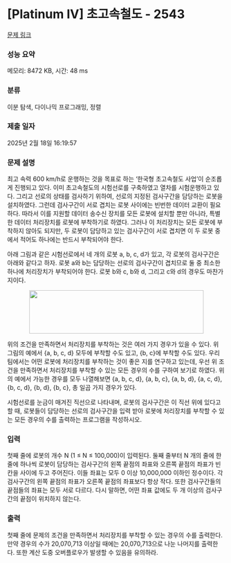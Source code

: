 # [Platinum IV] 초고속철도 - 2543 

[문제 링크](https://www.acmicpc.net/problem/2543) 

### 성능 요약

메모리: 8472 KB, 시간: 48 ms

### 분류

이분 탐색, 다이나믹 프로그래밍, 정렬

### 제출 일자

2025년 2월 18일 16:19:57

### 문제 설명

<p>최고 속력 600 km/h로 운행하는 것을 목표로 하는 ‘한국형 초고속철도 사업’이 순조롭게 진행되고 있다. 이미 초고속철도의 시험선로를 구축하였고 열차를 시험운행하고 있다. 그리고 선로의 상태를 검사하기 위하여, 선로의 지정된 검사구간을 담당하는 로봇을 설치하였다. 그런데 검사구간이 서로 겹치는 로봇 사이에는 빈번한 데이터 교환이 필요하다. 따라서 이를 지원할 데이터 송수신 장치를 모든 로봇에 설치할 뿐만 아니라, 특별한 데이터 처리장치를 로봇에 부착하기로 하였다. 그러나 이 처리장치는 모든 로봇에 부착하지 않아도 되지만, 두 로봇이 담당하고 있는 검사구간이 서로 겹치면 이 두 로봇 중에서 적어도 하나에는 반드시 부착되어야 한다.</p>

<p>아래 그림과 같은 시험선로에서 네 개의 로봇 a, b, c, d가 있고, 각 로봇의 검사구간은 아래와 같다고 하자. 로봇 a와 b는 담당하는 선로의 검사구간이 겹치므로 둘 중 최소한 하나에 처리장치가 부착되어야 한다. 로봇 b와 c, b와 d, 그리고 c와 d의 경우도 마찬가지이다.</p>

<p style="text-align: center;"><img alt="" src="https://upload.acmicpc.net/47b8f973-34b6-4e0b-9e0d-160053edcb06/-/preview/" style="width: 403px; height: 100px;"></p>

<p>위의 조건을 만족하면서 처리장치를 부착하는 것은 여러 가지 경우가 있을 수 있다. 위 그림의 예에서 {a, b, c, d} 모두에 부착할 수도 있고, {b, c}에 부착할 수도 있다. 우리 팀에서는 어떤 로봇에 처리장치를 부착하는 것이 좋은 지를 연구하고 있는데, 우선 위 조건을 만족하면서 처리장치를 부착할 수 있는 모든 경우의 수를 구하여 보기로 하였다. 위의 예에서 가능한 경우를 모두 나열해보면 {a, b, c, d}, {a, b, c}, {a, b, d}, {a, c, d}, {b, c, d}, {b, d}, {b, c}, 총 일곱 가지 경우가 있다.</p>

<p>시험선로를 눈금이 매겨진 직선으로 나타내며, 로봇의 검사구간은 이 직선 위에 있다고 할 때, 로봇들이 담당하는 선로의 검사구간을 입력 받아 로봇에 처리장치를 부착할 수 있는 모든 경우의 수를 출력하는 프로그램을 작성하시오.</p>

### 입력 

 <p>첫째 줄에 로봇의 개수 N (1 ≤ N ≤ 100,000)이 입력된다. 둘째 줄부터 N 개의 줄에 한 줄에 하나씩 로봇이 담당하는 검사구간의 왼쪽 끝점의 좌표와 오른쪽 끝점의 좌표가 빈 칸을 사이에 두고 주어진다. 이들 좌표는 모두 0 이상 10,000,000 이하인 정수이다. 각 검사구간의 왼쪽 끝점의 좌표가 오른쪽 끝점의 좌표보다 항상 작다. 또한 검사구간들의 끝점들의 좌표는 모두 서로 다르다. 다시 말하면, 어떤 좌표 값에도 두 개 이상의 검사구간의 끝점이 위치하지 않는다.</p>

### 출력 

 <p>첫째 줄에 문제의 조건을 만족하면서 처리장치를 부착할 수 있는 경우의 수를 출력한다. 만약 경우의 수가 20,070,713 이상일 때에는 20,070,713으로 나눈 나머지를 출력한다. 또한 계산 도중 오버플로우가 발생할 수 있음을 유의하라.</p>

